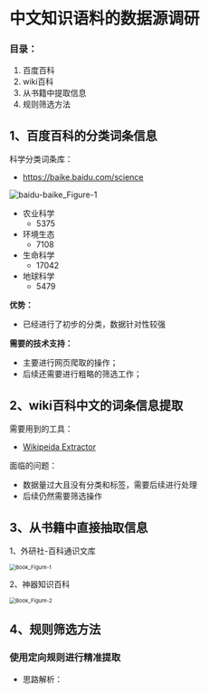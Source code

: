 # 中文知识语料的数据源调研

### 目录：

1. 百度百科
2. wiki百科
3. 从书籍中提取信息
4. 规则筛选方法





## 1、百度百科的分类词条信息

科学分类词条库：

- https://baike.baidu.com/science

![baidu-baike_Figure-1](../../../日志与计划/images/baidu-baike_Figure-1.png)

- 农业科学
  - 5375
- 环境生态
  - 7108
- 生命科学
  - 17042
- 地球科学
  - 5479



**优势：**

- 已经进行了初步的分类，数据针对性较强

**需要的技术支持：**

- 主要进行网页爬取的操作；
- 后续还需要进行粗略的筛选工作；



## 2、wiki百科中文的词条信息提取

需要用到的工具：

- [Wikipeida Extractor](http://medialab.di.unipi.it/wiki/Wikipedia_Extractor)

面临的问题：

- 数据量过大且没有分类和标签，需要后续进行处理
- 后续仍然需要筛选操作



## 3、从书籍中直接抽取信息

1、外研社-百科通识文库

<img src="../../../日志与计划/images/Book_Figure-1.png" alt="Book_Figure-1" style="zoom: 67%;" />



2、神器知识百科

<img src="../../../日志与计划/images/Book_Figure-2.png" alt="Book_Figure-2" style="zoom:67%;" />



## 4、规则筛选方法

### 使用定向规则进行精准提取

- 思路解析：

  













